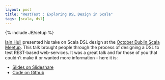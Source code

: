 ```yaml
---
layout: post
title: "RestTest : Exploring DSL Design in Scala"
tags: [scala, dsl]
---
```

{% include JB/setup %}

[Iain Hull](http://iainhull.github.io/) presented his take on Scala DSL design at the [October Dublin Scala Meetup](http://www.meetup.com/Dublin-Scala-users-group/events/144306612/). This talk brought people through the process of designing a DSL to test REST-based web-services. It was a great talk and for those of you that couldn't make it or wanted more information - here it is: 

* [Slides on Slideshare](http://www.slideshare.net/IainHull/rest-test)
* [Code on Github](https://github.com/IainHull/resttest) 


